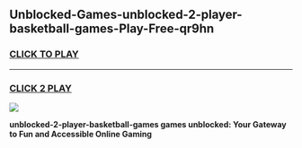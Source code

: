 
## Unblocked-Games-unblocked-2-player-basketball-games-Play-Free-qr9hn
<h3>
<a href="https://premium76.site?title=unblocked-2-player-basketball-games&ref=18A1">CLICK TO PLAY</a></h3>
<hr>

<h3>
<a href="https://premium76.site?title=unblocked-2-player-basketball-games&ref=18A1">CLICK 2 PLAY</a>
  
</h3>

<a href="https://premium76.site?title=unblocked-2-player-basketball-games&ref=18A1"><img src="https://clearcache.store/games.png"></a>


**unblocked-2-player-basketball-games games unblocked: Your Gateway to Fun and Accessible Online Gaming**
